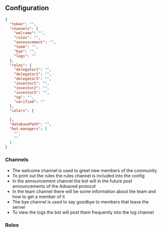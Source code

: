## Configuration

```json
{
  "token": "",
  "channels": {
    "welcome": "",
    "rules": "",
    "announcement": "",
    "team": "",
    "bye": "",
    "logs": ""
  },
  "roles": {
    "delegator1": "",
    "delegator2": "",
    "delegator3": "",
    "investor1": "",
    "investor2": "",
    "investor3": "",
    "og": "",
    "verified": ""
  },
  "colors": {

  },
  "databasePath": "",
  "bot-managers": [
    "",
    ""
  ]
}

```

### Channels
- The welcome channel is used to greet new members of the community
- To print out the rules the rules channel is included into the config
- In the announcement channel the bot will in the future post announcements of the Advaced protocol
- In the team channel there will be some information about the team and how to get a member of it
- The bye channel is used to say goodbye to members that leave the server
- To view the logs the bot will post them frequently into the log channel


### Roles
